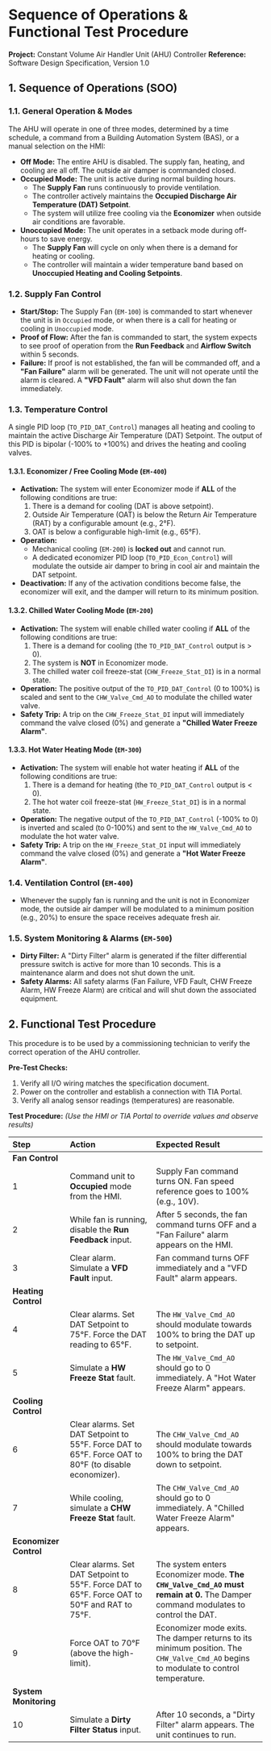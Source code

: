 # Sequence of Operations & Functional Test Procedure

**Project:** Constant Volume Air Handler Unit (AHU) Controller
**Reference:** Software Design Specification, Version 1.0

## 1. Sequence of Operations (SOO)

### 1.1. General Operation & Modes

The AHU will operate in one of three modes, determined by a time schedule, a command from a Building Automation System (BAS), or a manual selection on the HMI:

*   **Off Mode:** The entire AHU is disabled. The supply fan, heating, and cooling are all off. The outside air damper is commanded closed.
*   **Occupied Mode:** The unit is active during normal building hours.
    *   The **Supply Fan** runs continuously to provide ventilation.
    *   The controller actively maintains the **Occupied Discharge Air Temperature (DAT) Setpoint**.
    *   The system will utilize free cooling via the **Economizer** when outside air conditions are favorable.
*   **Unoccupied Mode:** The unit operates in a setback mode during off-hours to save energy.
    *   The **Supply Fan** will cycle on only when there is a demand for heating or cooling.
    *   The controller will maintain a wider temperature band based on **Unoccupied Heating and Cooling Setpoints**.

### 1.2. Supply Fan Control

*   **Start/Stop:** The Supply Fan (`EM-100`) is commanded to start whenever the unit is in `Occupied` mode, or when there is a call for heating or cooling in `Unoccupied` mode.
*   **Proof of Flow:** After the fan is commanded to start, the system expects to see proof of operation from the **Run Feedback** and **Airflow Switch** within 5 seconds.
*   **Failure:** If proof is not established, the fan will be commanded off, and a **"Fan Failure"** alarm will be generated. The unit will not operate until the alarm is cleared. A **"VFD Fault"** alarm will also shut down the fan immediately.

### 1.3. Temperature Control

A single PID loop (`TO_PID_DAT_Control`) manages all heating and cooling to maintain the active Discharge Air Temperature (DAT) Setpoint. The output of this PID is bipolar (-100% to +100%) and drives the heating and cooling valves.

#### 1.3.1. Economizer / Free Cooling Mode (`EM-400`)

*   **Activation:** The system will enter Economizer mode if **ALL** of the following conditions are true:
    1.  There is a demand for cooling (DAT is above setpoint).
    2.  Outside Air Temperature (OAT) is below the Return Air Temperature (RAT) by a configurable amount (e.g., 2°F).
    3.  OAT is below a configurable high-limit (e.g., 65°F).
*   **Operation:**
    *   Mechanical cooling (`EM-200`) is **locked out** and cannot run.
    *   A dedicated economizer PID loop (`TO_PID_Econ_Control`) will modulate the outside air damper to bring in cool air and maintain the DAT setpoint.
*   **Deactivation:** If any of the activation conditions become false, the economizer will exit, and the damper will return to its minimum position.

#### 1.3.2. Chilled Water Cooling Mode (`EM-200`)

*   **Activation:** The system will enable chilled water cooling if **ALL** of the following conditions are true:
    1.  There is a demand for cooling (the `TO_PID_DAT_Control` output is > 0).
    2.  The system is **NOT** in Economizer mode.
    3.  The chilled water coil freeze-stat (`CHW_Freeze_Stat_DI`) is in a normal state.
*   **Operation:** The positive output of the `TO_PID_DAT_Control` (0 to 100%) is scaled and sent to the `CHW_Valve_Cmd_AO` to modulate the chilled water valve.
*   **Safety Trip:** A trip on the `CHW_Freeze_Stat_DI` input will immediately command the valve closed (0%) and generate a **"Chilled Water Freeze Alarm"**.

#### 1.3.3. Hot Water Heating Mode (`EM-300`)

*   **Activation:** The system will enable hot water heating if **ALL** of the following conditions are true:
    1.  There is a demand for heating (the `TO_PID_DAT_Control` output is < 0).
    2.  The hot water coil freeze-stat (`HW_Freeze_Stat_DI`) is in a normal state.
*   **Operation:** The negative output of the `TO_PID_DAT_Control` (-100% to 0) is inverted and scaled (to 0-100%) and sent to the `HW_Valve_Cmd_AO` to modulate the hot water valve.
*   **Safety Trip:** A trip on the `HW_Freeze_Stat_DI` input will immediately command the valve closed (0%) and generate a **"Hot Water Freeze Alarm"**.

### 1.4. Ventilation Control (`EM-400`)

*   Whenever the supply fan is running and the unit is not in Economizer mode, the outside air damper will be modulated to a minimum position (e.g., 20%) to ensure the space receives adequate fresh air.

### 1.5. System Monitoring & Alarms (`EM-500`)

*   **Dirty Filter:** A "Dirty Filter" alarm is generated if the filter differential pressure switch is active for more than 10 seconds. This is a maintenance alarm and does not shut down the unit.
*   **Safety Alarms:** All safety alarms (Fan Failure, VFD Fault, CHW Freeze Alarm, HW Freeze Alarm) are critical and will shut down the associated equipment.

## 2. Functional Test Procedure

This procedure is to be used by a commissioning technician to verify the correct operation of the AHU controller.

**Pre-Test Checks:**
1.  Verify all I/O wiring matches the specification document.
2.  Power on the controller and establish a connection with TIA Portal.
3.  Verify all analog sensor readings (temperatures) are reasonable.

**Test Procedure:**
*(Use the HMI or TIA Portal to override values and observe results)*

| Step | Action | Expected Result |
| :--- | :--- | :--- |
| **Fan Control** |
| 1 | Command unit to **Occupied** mode from the HMI. | Supply Fan command turns ON. Fan speed reference goes to 100% (e.g., 10V). |
| 2 | While fan is running, disable the **Run Feedback** input. | After 5 seconds, the fan command turns OFF and a "Fan Failure" alarm appears on the HMI. |
| 3 | Clear alarm. Simulate a **VFD Fault** input. | Fan command turns OFF immediately and a "VFD Fault" alarm appears. |
| **Heating Control** |
| 4 | Clear alarms. Set DAT Setpoint to 75°F. Force the DAT reading to 65°F. | The `HW_Valve_Cmd_AO` should modulate towards 100% to bring the DAT up to setpoint. |
| 5 | Simulate a **HW Freeze Stat** fault. | The `HW_Valve_Cmd_AO` should go to 0 immediately. A "Hot Water Freeze Alarm" appears. |
| **Cooling Control** |
| 6 | Clear alarms. Set DAT Setpoint to 55°F. Force DAT to 65°F. Force OAT to 80°F (to disable economizer). | The `CHW_Valve_Cmd_AO` should modulate towards 100% to bring the DAT down to setpoint. |
| 7 | While cooling, simulate a **CHW Freeze Stat** fault. | The `CHW_Valve_Cmd_AO` should go to 0 immediately. A "Chilled Water Freeze Alarm" appears. |
| **Economizer Control** |
| 8 | Clear alarms. Set DAT Setpoint to 55°F. Force DAT to 65°F. Force OAT to 50°F and RAT to 75°F. | The system enters Economizer mode. **The `CHW_Valve_Cmd_AO` must remain at 0.** The Damper command modulates to control the DAT. |
| 9 | Force OAT to 70°F (above the high-limit). | Economizer mode exits. The damper returns to its minimum position. The `CHW_Valve_Cmd_AO` begins to modulate to control temperature. |
| **System Monitoring** |
| 10 | Simulate a **Dirty Filter Status** input. | After 10 seconds, a "Dirty Filter" alarm appears. The unit continues to run. |
